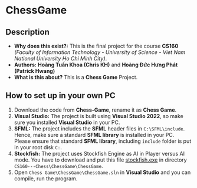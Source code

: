 # ChessGame
## Description
* **Why does this exist?:** This is the final project for the course **CS160** *(Faculty of Information Technology - University of Science - Viet Nam National University Ho Chi Minh City)*.
* **Authors:** **Hoàng Tuấn Khoa (Chris KH)** and **Hoàng Đức Hưng Phát (Patrick Hwang)**
* **What is this about?** This is a **Chess Game** Project.

## How to set up in your own PC
1. Download the code from **Chess-Game**, rename it as **Chess Game**.
2. **Visual Studio:** The project is built using **Visual Studio 2022**, so make sure you installed **Visual Studio** in your PC.
3. **SFML:** The project includes the **SFML** header files in `C:\SFML\include`. Hence, make sure a standard **SFML library** is installed in your PC. Please ensure that standard **SFML library**, including `include` folder is put in your root disk `C:`.
4. **Stockfish:** The project uses Stockfish Engine as AI in Player versus AI mode. You have to download and put this file [stockfish.exe](https://drive.google.com/drive/folders/1pbAVol2jZvb3snQaAbXFoovb6ylvULpO?usp=sharing) in directory `CS160---Chess\ChessGame\ChessGame`.
5. Open `Chess Game\ChessGame\ChessGame.sln` in **Visual Studio** and you can compile, run the program.
